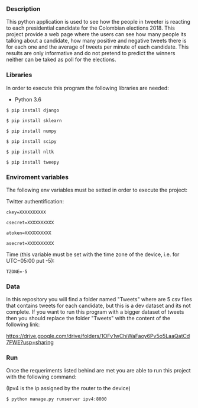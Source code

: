 ﻿### Description

This python application is used to see how the people in tweeter is reacting to each presidential candidate for the Colombian elections 2018.
This project provide a web page where the users can see how many people its talking about a candidate, how many positive and negative tweets there is for each one and the average of tweets per minute of each candidate.
This results are only informative and do not pretend to predict the winners neither can be taked as poll for the elections.

### Libraries

In order to execute this program the following libraries are needed:

- Python 3.6

`$ pip install django`

`$ pip install sklearn`

`$ pip install numpy`

`$ pip install scipy`

`$ pip install nltk`

`$ pip install tweepy`

### Enviroment variables
The following env variables must be setted in order to execute the project:

Twitter authentification:

`ckey=XXXXXXXXXX` 

`csecret=XXXXXXXXXX`

`atoken=XXXXXXXXXX`

`asecret=XXXXXXXXXX`

Time (this variable must be set with the time zone of the device, i.e. for UTC−05:00 put -5):

`TZONE=-5`

### Data

In this repository you will find a folder named "Tweets" where are 5 csv files that contains tweets for each candidate, but this is a dev dataset and its not complete.
If you want to run this program with a bigger dataset of tweets then you should replace the folder "Tweets" with the content of the following link:

https://drive.google.com/drive/folders/1OFv1wChiWaFaoy6Pv5o5LaaQatCd7FWE?usp=sharing

### Run
Once the requeriments listed behind are met you are able to run this project with the following command:

(Ipv4 is the ip assigned by the router to the device)

`$ python manage.py runserver ipv4:8000`
